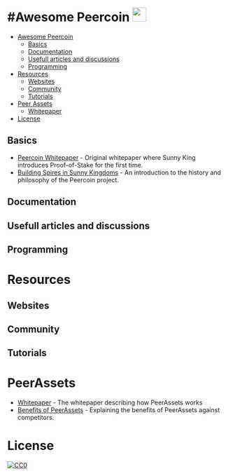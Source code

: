 #Awesome Peercoin <img src="https://peercoin.net/assets/img/logos/logo.svg" height="32" width="32">
=============

- [Awesome Peercoin](#awesome-peercoin)
    - [Basics](#basics)
    - [Documentation](#documentation)
    - [Usefull articles and discussions](#usefull-articles-and-discussions)
    - [Programming](#programming)
- [Resources](#resources)
    - [Websites](#websites)
    - [Community](#community)
    - [Tutorials](#tutorials)
- [Peer Assets](#peerassets)
    - [Whitepaper](#whitepaper)
- [License](#license)


## Basics

* [Peercoin Whitepaper](https://peercoin.net/assets/paper/peercoin-paper.pdf) - Original whitepaper where Sunny King introduces Proof-of-Stake for the first time.
* [Building Spires in Sunny Kingdoms](https://medium.com/@Nagalim/building-spires-in-sunny-kingdoms-d126e214dd66) - An introduction to the history and philosophy of the Peercoin project.

## Documentation

## Usefull articles and discussions

## Programming

# Resources

## Websites

## Community

## Tutorials

# PeerAssets

* [Whitepaper](https://peerassets.github.io/WhitePaper/) - The whitepaper describing how PeerAssets works
* [Benefits of PeerAssets](https://medium.com/@Nagalim/the-benefits-of-peerassets-77bad7693925) - Explaining the benefits of PeerAssets against competitors.


# License

[![CC0](http://i.creativecommons.org/p/zero/1.0/88x31.png)](http://creativecommons.org/publicdomain/zero/1.0/)